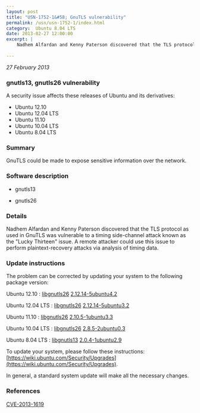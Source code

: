 ```yaml
---
layout: post
title: "USN-1752-1&#58; GnuTLS vulnerability"
permalink: /usn/usn-1752-1/index.html
category:  Ubuntu 8.04 LTS
date: 2013-02-27 12:00:00
excerpt: |
    Nadhem Alfardan and Kenny Paterson discovered that the TLS protocol as used in GnuTLS was vulnerable to a timing side-channel attack known as the &quot;Lucky Thirteen&quot; issue. A remote attacker could use this issue to perform plaintext-recovery attacks via analysis of timing data. 
    
--- 
```

 
 

*27 February 2013*

### gnutls13, gnutls26 vulnerability

A security issue affects these releases of Ubuntu and its derivatives:

* Ubuntu 12.10
* Ubuntu 12.04 LTS
* Ubuntu 11.10
* Ubuntu 10.04 LTS
* Ubuntu 8.04 LTS

### Summary

GnuTLS could be made to expose sensitive information over the network. 

### Software description

* gnutls13 

* gnutls26 

### Details

Nadhem Alfardan and Kenny Paterson discovered that the TLS protocol as used in GnuTLS was vulnerable to a timing side-channel attack known as the &quot;Lucky Thirteen&quot; issue. A remote attacker could use this issue to perform plaintext-recovery attacks via analysis of timing data. 

### Update instructions

The problem can be corrected by updating your system to the following package version:

Ubuntu 12.10
 : [libgnutls26](https://launchpad.net/ubuntu/+source/gnutls26) <span> [2.12.14-5ubuntu4.2](https://launchpad.net/ubuntu/+source/gnutls26/2.12.14-5ubuntu4.2) </span> 

Ubuntu 12.04 LTS
 : [libgnutls26](https://launchpad.net/ubuntu/+source/gnutls26) <span> [2.12.14-5ubuntu3.2](https://launchpad.net/ubuntu/+source/gnutls26/2.12.14-5ubuntu3.2) </span> 

Ubuntu 11.10
 : [libgnutls26](https://launchpad.net/ubuntu/+source/gnutls26) <span> [2.10.5-1ubuntu3.3](https://launchpad.net/ubuntu/+source/gnutls26/2.10.5-1ubuntu3.3) </span> 

Ubuntu 10.04 LTS
 : [libgnutls26](https://launchpad.net/ubuntu/+source/gnutls26) <span> [2.8.5-2ubuntu0.3](https://launchpad.net/ubuntu/+source/gnutls26/2.8.5-2ubuntu0.3) </span> 

Ubuntu 8.04 LTS
 : [libgnutls13](https://launchpad.net/ubuntu/+source/gnutls13) <span> [2.0.4-1ubuntu2.9](https://launchpad.net/ubuntu/+source/gnutls13/2.0.4-1ubuntu2.9) </span> 

To update your system, please follow these instructions: [https://wiki.ubuntu.com/Security/Upgrades](https://wiki.ubuntu.com/Security/Upgrades).

In general, a standard system update will make all the necessary changes. 

### References

 
 [CVE-2013-1619](http://people.ubuntu.com/~ubuntu-security/cve/CVE-2013-1619)
 

